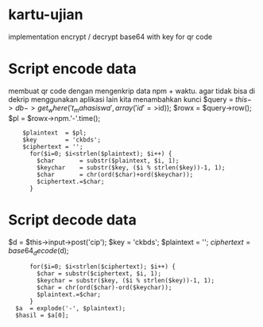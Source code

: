 # kartu-ujian
implementation encrypt / decrypt base64 with key for qr code

# Script encode data
membuat qr code dengan mengenkrip data npm + waktu.
agar tidak bisa di dekrip menggunakan aplikasi lain kita menambahkan kunci
        $query          = $this->db->get_where('t_mahasiswa',array('id'=>$id));
        $rowx           = $query->row();
        $pl             = $rowx->npm.'-'.time();

        $plaintext  = $pl;
        $key        = 'ckbds';
        $ciphertext = '';
          for($i=0; $i<strlen($plaintext); $i++) {
            $char       = substr($plaintext, $i, 1);
            $keychar    = substr($key, ($i % strlen($key))-1, 1);
            $char       = chr(ord($char)+ord($keychar));
            $ciphertext.=$char;
          }
          
 # Script decode data
  $d      =  $this->input->post('cip');
        $key    = 'ckbds';
        $plaintext = '';
        $ciphertext = base64_decode($d);
     
          for($i=0; $i<strlen($ciphertext); $i++) {
            $char = substr($ciphertext, $i, 1);
            $keychar = substr($key, ($i % strlen($key))-1, 1);
            $char = chr(ord($char)-ord($keychar));
            $plaintext.=$char;
          }
      $a  = explode('-', $plaintext);
      $hasil = $a[0];
